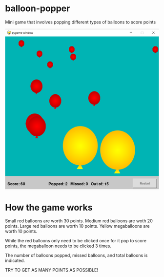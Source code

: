 # balloon-popper
Mini game that involves popping different types of balloons to score points

![ttran9712/balloon-popper/main/blob](images/game.png)

# How the game works
Small red balloons are worth 30 points.
Medium red balloons are woth 20 points.
Large red balloons are worth 10 points.
Yellow megaballoons are worth 10 points.

While the red balloons only need to be clicked once for it pop to score points, the megaballoon needs to be clicked 3 times.

The number of balloons popped, missed balloons, and total balloons is indicated.

TRY TO GET AS MANY POINTS AS POSSIBLE!
